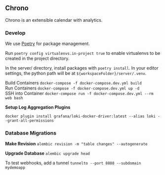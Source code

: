 ## Chrono

Chrono is an extensible calendar with analytics.

### Develop

We use [Poetry](https://python-poetry.org/) for package management.

Run `poetry config virtualenvs.in-project true` to enable virtualenvs to be created in the project directory.

In the server/ directory, install packages with `poetry install`. In your editor settings, the python path will be at `${workspaceFolder}/server/.venv`.

Build Containers `docker-compose -f docker-compose.dev.yml build`\
Run Containers `docker-compose -f docker-compose.dev.yml up -d`\
SSH into Container `docker-compose run -f docker-compose.dev.yml --rm web bash`

**Setup Log Aggregation Plugins**

```
docker plugin install grafana/loki-docker-driver:latest --alias loki --grant-all-permissions
```

### Database Migrations

**Make Revision**
`alembic revision -m "table changes" --autogenerate`

**Upgrade Database**
`alembic upgrade head`

To test webhooks, add a tunnel `tunnelto --port 8888 --subdomain mydemoapp`
